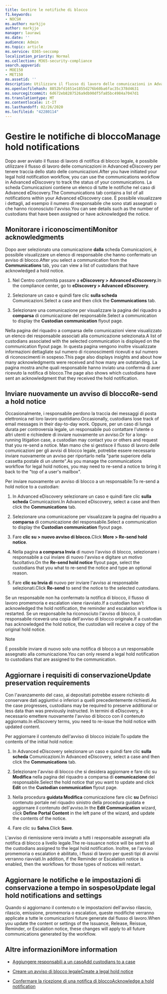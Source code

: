 ```yaml
---
title: Gestire le notifiche di blocco
f1.keywords:
- NOCSH
ms.author: markjjo
author: markjjo
manager: laurawi
ms.date: ''
audience: Admin
ms.topic: article
ms.service: O365-seccomp
localization_priority: Normal
ms.collection: M365-security-compliance
search.appverid:
- MOE150
- MET150
ms.assetid: ''
description: Utilizzare il flusso di lavoro delle comunicazioni in Advanced eDiscovery per tenere traccia dello stato delle notifiche di conservazione a livello legale e, se necessario, aggiornarle e inviarle di nuovo.
ms.openlocfilehash: 8852bfd1651e1855d276b60ba6fac35c378d4631
ms.sourcegitcommit: 6d672eb8287526a9db90df5fa85bc4984a7047d1
ms.translationtype: MT
ms.contentlocale: it-IT
ms.lasthandoff: 02/26/2020
ms.locfileid: "42280114"
---
```

# <a name="manage-hold-notifications"></a><span data-ttu-id="0cbae-103">Gestire le notifiche di blocco</span><span class="sxs-lookup"><span data-stu-id="0cbae-103">Manage hold notifications</span></span>

<span data-ttu-id="0cbae-104">Dopo aver avviato il flusso di lavoro di notifica di blocco legale, è possibile utilizzare il flusso di lavoro delle comunicazioni in Advanced eDiscovery per tenere traccia dello stato delle comunicazioni.</span><span class="sxs-lookup"><span data-stu-id="0cbae-104">After you have initiated your legal hold notification workflow, you can use the communications workflow in Advanced eDiscovery to track the status of your communications.</span></span> <span data-ttu-id="0cbae-105">La scheda Comunicazioni contiene un elenco di tutte le notifiche nel caso di Advanced eDiscovery.</span><span class="sxs-lookup"><span data-stu-id="0cbae-105">The Communications tab contains a list of all notifications within your Advanced eDiscovery case.</span></span> <span data-ttu-id="0cbae-106">È possibile visualizzare i dettagli, ad esempio il numero di responsabile che sono stati assegnati o che hanno riconosciuto l'avviso.</span><span class="sxs-lookup"><span data-stu-id="0cbae-106">You can see details such as the number of custodians that have been assigned or have acknowledged the notice.</span></span>

## <a name="monitor-acknowledgments"></a><span data-ttu-id="0cbae-107">Monitorare i riconoscimenti</span><span class="sxs-lookup"><span data-stu-id="0cbae-107">Monitor acknowledgments</span></span>

<span data-ttu-id="0cbae-108">Dopo aver selezionato una comunicazione **dalla** scheda Comunicazioni, è possibile visualizzare un elenco di responsabile che hanno confermato un avviso di blocco.</span><span class="sxs-lookup"><span data-stu-id="0cbae-108">After you select a communication from the **Communications** tab, you can view a list of custodians that have acknowledged a hold notice.</span></span> 

1. <span data-ttu-id="0cbae-109">Nel Centro conformità passare a **eDiscovery > Advanced eDiscovery.**</span><span class="sxs-lookup"><span data-stu-id="0cbae-109">In the compliance center, go to **eDiscovery > Advanced eDiscovery**.</span></span>

2. <span data-ttu-id="0cbae-110">Selezionare un caso e quindi fare clic **sulla scheda** Comunicazioni.</span><span class="sxs-lookup"><span data-stu-id="0cbae-110">Select a case and then click the **Communications** tab.</span></span>

3. <span data-ttu-id="0cbae-111">Selezionare una comunicazione per visualizzare la pagina del riquadro a **comparsa** di comunicazione del responsabile.</span><span class="sxs-lookup"><span data-stu-id="0cbae-111">Select a communication to display the **Custodian communication** flyout page.</span></span>

<span data-ttu-id="0cbae-112">Nella pagina del riquadro a comparsa delle comunicazioni viene visualizzato un elenco dei responsabile associati alla comunicazione selezionata.</span><span class="sxs-lookup"><span data-stu-id="0cbae-112">A list of custodians associated with the selected communication is displayed on the communication flyout page.</span></span> <span data-ttu-id="0cbae-113">In questa pagina vengono inoltre visualizzate informazioni dettagliate sul numero di riconoscimenti ricevuti e sul numero di riconoscimenti in sospeso.</span><span class="sxs-lookup"><span data-stu-id="0cbae-113">This page also displays insights and about how many acknowledgments were received and how many are outstanding.</span></span> <span data-ttu-id="0cbae-114">La pagina mostra anche quali responsabile hanno inviato una conferma di aver ricevuto la notifica di blocco.</span><span class="sxs-lookup"><span data-stu-id="0cbae-114">The page also shows which custodians have sent an acknowledgment that they received the hold notification.</span></span>

## <a name="re-send-a-hold-notice"></a><span data-ttu-id="0cbae-115">Inviare nuovamente un avviso di blocco</span><span class="sxs-lookup"><span data-stu-id="0cbae-115">Re-send a hold notice</span></span>

<span data-ttu-id="0cbae-116">Occasionalmente, i responsabile perdono la traccia dei messaggi di posta elettronica nel loro lavoro quotidiano.</span><span class="sxs-lookup"><span data-stu-id="0cbae-116">Occasionally, custodians lose track of email messages in their day-to-day work.</span></span> <span data-ttu-id="0cbae-117">Oppure, per un caso di lunga durata per controversia legale, un responsabile può contattare l'utente o altri utenti e richiedere di inviare nuovamente un avviso.</span><span class="sxs-lookup"><span data-stu-id="0cbae-117">Or for a long-running litigation case, a custodian may contact you or others and request that you re-send a notice.</span></span> <span data-ttu-id="0cbae-118">Man mano che si gestisce il flusso di lavoro delle comunicazioni per gli avvisi di blocco legale, potrebbe essere necessario inviare nuovamente un avviso per riportarlo nella "parte superiore della cassetta postale di un utente".</span><span class="sxs-lookup"><span data-stu-id="0cbae-118">As you manage the communications workflow for legal hold notices, you may need to re-send a notice to bring it back to the "top of a user's mailbox".</span></span>

<span data-ttu-id="0cbae-119">Per inviare nuovamente un avviso di blocco a un responsabile:</span><span class="sxs-lookup"><span data-stu-id="0cbae-119">To re-send a hold notice to a custodian:</span></span>

1. <span data-ttu-id="0cbae-120">In Advanced eDiscovery selezionare un caso e quindi fare clic **sulla scheda** Comunicazioni.</span><span class="sxs-lookup"><span data-stu-id="0cbae-120">In Advanced eDiscovery, select a case and then click the **Communications** tab.</span></span>

2. <span data-ttu-id="0cbae-121">Selezionare una comunicazione per visualizzare la pagina del riquadro a **comparsa** di comunicazione del responsabile.</span><span class="sxs-lookup"><span data-stu-id="0cbae-121">Select a communication to display the **Custodian communication** flyout page.</span></span>

3. <span data-ttu-id="0cbae-122">Fare **clic su > nuovo avviso di blocco.**</span><span class="sxs-lookup"><span data-stu-id="0cbae-122">Click **More > Re-send hold notice**.</span></span>

4. <span data-ttu-id="0cbae-123">Nella pagina **a comparsa Invia** di nuovo l'avviso di blocco, selezionare i responsabile a cui inviare di nuovo l'avviso e digitare un motivo facoltativo.</span><span class="sxs-lookup"><span data-stu-id="0cbae-123">On the **Re-send hold notice** flyout page, select the custodians that you what to re-send the notice and type an optional reason.</span></span>

5. <span data-ttu-id="0cbae-124">Fare **clic su Invia di** nuovo per inviare l'avviso ai responsabile selezionati.</span><span class="sxs-lookup"><span data-stu-id="0cbae-124">Click **Re-send** to send the notice to the selected custodians.</span></span>

<span data-ttu-id="0cbae-125">Se un responsabile non ha confermato la notifica di blocco, il flusso di lavoro promemoria e escalation viene riavviato.</span><span class="sxs-lookup"><span data-stu-id="0cbae-125">If a custodian hasn't acknowledged the hold notification, the reminder and escalation workflow is restarted.</span></span> <span data-ttu-id="0cbae-126">Se un responsabile ha riconosciuto l'avviso di blocco, il responsabile riceverà una copia dell'avviso di blocco originale.</span><span class="sxs-lookup"><span data-stu-id="0cbae-126">If a custodian has acknowledged the hold notice, the custodian will receive a copy of the original hold notice.</span></span>

> [!NOTE]
> <span data-ttu-id="0cbae-127">È possibile inviare di nuovo solo una notifica di blocco a un responsabile assegnato alla comunicazione.</span><span class="sxs-lookup"><span data-stu-id="0cbae-127">You can only resend a legal hold notification to custodians that are assigned to the communication.</span></span> 

## <a name="update-preservation-requirements"></a><span data-ttu-id="0cbae-128">Aggiornare i requisiti di conservazione</span><span class="sxs-lookup"><span data-stu-id="0cbae-128">Update preservation requirements</span></span>
  
<span data-ttu-id="0cbae-129">Con l'avanzamento del caso, ai depositati potrebbe essere richiesto di conservare dati aggiuntivi o inferiori a quelli precedentemente richiesti.</span><span class="sxs-lookup"><span data-stu-id="0cbae-129">As the case progresses, custodians may be required to preserve additional or less data than was previously instructed.</span></span> <span data-ttu-id="0cbae-130">In termini di eDiscovery, è necessario emettere nuovamente l'avviso di blocco con il contenuto aggiornato.</span><span class="sxs-lookup"><span data-stu-id="0cbae-130">In eDiscovery terms, you need to re-issue the hold notice with updated content.</span></span>

<span data-ttu-id="0cbae-131">Per aggiornare il contenuto dell'avviso di blocco iniziale:</span><span class="sxs-lookup"><span data-stu-id="0cbae-131">To update the contents of the initial hold notice:</span></span>

1. <span data-ttu-id="0cbae-132">In Advanced eDiscovery selezionare un caso e quindi fare clic **sulla scheda** Comunicazioni.</span><span class="sxs-lookup"><span data-stu-id="0cbae-132">In Advanced eDiscovery, select a case and then click the **Communications** tab.</span></span>

2. <span data-ttu-id="0cbae-133">Selezionare l'avviso di blocco che si desidera aggiornare e fare clic su **Modifica** nella pagina del riquadro a comparsa di **comunicazione** del responsabile.</span><span class="sxs-lookup"><span data-stu-id="0cbae-133">Select the hold notice that you want to update and click **Edit** on the **Custodian communication** flyout page.</span></span>

3. <span data-ttu-id="0cbae-134">Nella procedura **guidata Modifica** comunicazione fare clic **su** Definisci contenuto portale nel riquadro sinistro della procedura guidata e aggiornare il contenuto dell'avviso.</span><span class="sxs-lookup"><span data-stu-id="0cbae-134">In the **Edit Communication** wizard, click **Define Portal Content** in the left pane of the wizard, and update the contents of the notice.</span></span>

4. <span data-ttu-id="0cbae-135">Fare clic su **Salva**.</span><span class="sxs-lookup"><span data-stu-id="0cbae-135">Click **Save**.</span></span>

<span data-ttu-id="0cbae-136">L'avviso di riemissione verrà inviato a tutti i responsabile assegnati alla notifica di blocco a livello legale.</span><span class="sxs-lookup"><span data-stu-id="0cbae-136">The re-issuance notice will be sent to all the custodians assigned to the legal hold notification.</span></span> <span data-ttu-id="0cbae-137">Inoltre, se l'avviso promemoria o escalation è abilitato, i flussi di lavoro per questi tipi di avvisi verranno riavviati.</span><span class="sxs-lookup"><span data-stu-id="0cbae-137">In addition, if the Reminder or Escalation notice is enabled, then the workflows for those types of notices will restart.</span></span>

## <a name="update-legal-hold-notifications-and-settings"></a><span data-ttu-id="0cbae-138">Aggiornare le notifiche e le impostazioni di conservazione a tempo in sospeso</span><span class="sxs-lookup"><span data-stu-id="0cbae-138">Update legal hold notifications and settings</span></span>

<span data-ttu-id="0cbae-139">Quando si aggiornano il contenuto o le impostazioni dell'avviso rilascio, rilascio, emissione, promemoria o escalation, queste modifiche verranno applicate a tutte le comunicazioni future generate dal flusso di lavoro.</span><span class="sxs-lookup"><span data-stu-id="0cbae-139">When you update the content or settings of the Issuance, Release, Reissue, Reminder, or Escalation notice, these changes will apply to all future communications generated by the workflow.</span></span>

## <a name="more-information"></a><span data-ttu-id="0cbae-140">Altre informazioni</span><span class="sxs-lookup"><span data-stu-id="0cbae-140">More information</span></span>

- [<span data-ttu-id="0cbae-141">Aggiungere responsabili a un caso</span><span class="sxs-lookup"><span data-stu-id="0cbae-141">Add custodians to a case</span></span>](add-custodians-to-case.md)

- [<span data-ttu-id="0cbae-142">Creare un avviso di blocco legale</span><span class="sxs-lookup"><span data-stu-id="0cbae-142">Create a legal hold notice</span></span>](create-hold-notification.md)

- [<span data-ttu-id="0cbae-143">Confermare la ricezione di una notifica di blocco</span><span class="sxs-lookup"><span data-stu-id="0cbae-143">Acknowledge a hold notification</span></span>](acknowledge-hold-notification.md)

